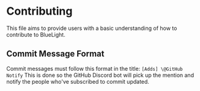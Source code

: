 # Contributing

This file aims to provide users with a basic understanding of how to contribute to BlueLight.

## Commit Message Format

Commit messages must follow this format in the title: `[Adds] \@GitHub Notify`
This is done so the GitHub Discord bot will pick up the mention and notify the people who've subscribed to commit updated.
